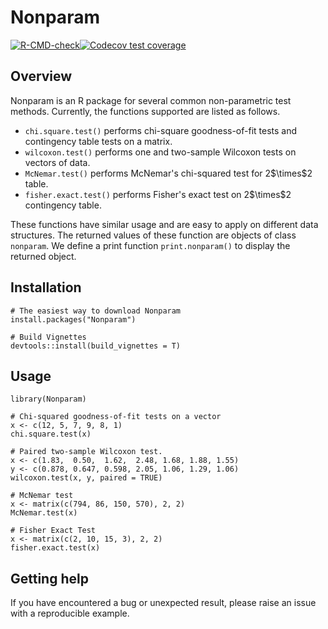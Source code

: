 # Nonparam

  [![R-CMD-check](https://github.com/ShXDler/nonparam-rpackage/actions/workflows/R-CMD-check.yaml/badge.svg)](https://github.com/ShXDler/nonparam-rpackage/actions/workflows/R-CMD-check.yaml)[![Codecov test coverage](https://codecov.io/gh/ShXDler/nonparam-rpackage/branch/main/graph/badge.svg)](https://app.codecov.io/gh/ShXDler/nonparam-rpackage?branch=main)

## Overview

Nonparam is an R package for several common non-parametric test methods. Currently, the functions supported are listed as follows.

-   `chi.square.test()` performs chi-square goodness-of-fit tests and contingency table tests on a matrix.
-   `wilcoxon.test()` performs one and two-sample Wilcoxon tests on vectors of data.
-   `McNemar.test()` performs McNemar's chi-squared test for 2\$\times\$2 table.
-   `fisher.exact.test()` performs Fisher's exact test on 2\$\times\$2 contingency table.

These functions have similar usage and are easy to apply on different data structures. The returned values of these function are objects of class `nonparam`. We define a print function `print.nonparam()` to display the returned object.

## Installation

```{r}
# The easiest way to download Nonparam
install.packages("Nonparam")

# Build Vignettes
devtools::install(build_vignettes = T)
```

## Usage

```{r}
library(Nonparam)

# Chi-squared goodness-of-fit tests on a vector
x <- c(12, 5, 7, 9, 8, 1)
chi.square.test(x)

# Paired two-sample Wilcoxon test.
x <- c(1.83,  0.50,  1.62,  2.48, 1.68, 1.88, 1.55)
y <- c(0.878, 0.647, 0.598, 2.05, 1.06, 1.29, 1.06)
wilcoxon.test(x, y, paired = TRUE)

# McNemar test
x <- matrix(c(794, 86, 150, 570), 2, 2)
McNemar.test(x)

# Fisher Exact Test
x <- matrix(c(2, 10, 15, 3), 2, 2)
fisher.exact.test(x)
```

## Getting help

If you have encountered a bug or unexpected result, please raise an issue with a reproducible example.
